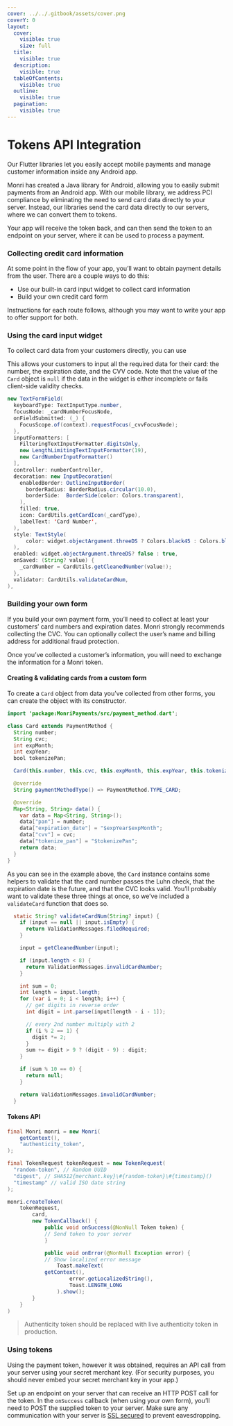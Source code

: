 ```yaml
---
cover: ../../.gitbook/assets/cover.png
coverY: 0
layout:
  cover:
    visible: true
    size: full
  title:
    visible: true
  description:
    visible: true
  tableOfContents:
    visible: true
  outline:
    visible: true
  pagination:
    visible: true
---
```


# Tokens API Integration

Our Flutter libraries let you easily accept mobile payments and manage customer information inside any Android app.

Monri has created a Java library for Android, allowing you to easily submit payments from an Android app. With our mobile library, we address PCI compliance by eliminating the need to send card data directly to your server. Instead, our libraries send the card data directly to our servers, where we can convert them to tokens.

Your app will receive the token back, and can then send the token to an endpoint on your server, where it can be used to process a payment.

### Collecting credit card information

At some point in the flow of your app, you’ll want to obtain payment details from the user. There are a couple ways to do this:

* Use our built-in card input widget to collect card information
* Build your own credit card form

Instructions for each route follows, although you may want to write your app to offer support for both.

### Using the card input widget

To collect card data from your customers directly, you can use

This allows your customers to input all the required data for their card: the number, the expiration date, and the CVV code. Note that the value of the `Card` object is `null` if the data in the widget is either incomplete or fails client-side validity checks.

```java
new TextFormField(
  keyboardType: TextInputType.number,
  focusNode: _cardNumberFocusNode,
  onFieldSubmitted: (_) {
    FocusScope.of(context).requestFocus(_cvvFocusNode);
  },
  inputFormatters: [
    FilteringTextInputFormatter.digitsOnly,
    new LengthLimitingTextInputFormatter(19),
    new CardNumberInputFormatter()
  ],
  controller: numberController,
  decoration: new InputDecoration(
    enabledBorder: OutlineInputBorder(
      borderRadius: BorderRadius.circular(10.0),
      borderSide:  BorderSide(color: Colors.transparent),
    ),
    filled: true,
    icon: CardUtils.getCardIcon(_cardType),
    labelText: 'Card Number',
  ),
  style: TextStyle(
      color: widget.objectArgument.threeDS ? Colors.black45 : Colors.blue
  ),
  enabled: widget.objectArgument.threeDS? false : true,
  onSaved: (String? value) {
    _cardNumber = CardUtils.getCleanedNumber(value!);
  },
  validator: CardUtils.validateCardNum,
),
```

### Building your own form

If you build your own payment form, you’ll need to collect at least your customers’ card numbers and expiration dates. Monri strongly recommends collecting the CVC. You can optionally collect the user’s name and billing address for additional fraud protection.

Once you’ve collected a customer’s information, you will need to exchange the information for a Monri token.

#### Creating & validating cards from a custom form

To create a `Card` object from data you’ve collected from other forms, you can create the object with its constructor.

```java
import 'package:MonriPayments/src/payment_method.dart';

class Card extends PaymentMethod {
  String number;
  String cvc;
  int expMonth;
  int expYear;
  bool tokenizePan;

  Card(this.number, this.cvc, this.expMonth, this.expYear, this.tokenizePan);

  @override
  String paymentMethodType() => PaymentMethod.TYPE_CARD;

  @override
  Map<String, String> data() {
    var data = Map<String, String>();
    data["pan"] = number;
    data["expiration_date"] = "$expYear$expMonth";
    data["cvv"] = cvc;
    data["tokenize_pan"] = "$tokenizePan";
    return data;
  }
}
```

As you can see in the example above, the `Card` instance contains some helpers to validate that the card number passes the Luhn check, that the expiration date is the future, and that the CVC looks valid. You’ll probably want to validate these three things at once, so we’ve included a `validateCard` function that does so.

```java
  static String? validateCardNum(String? input) {
    if (input == null || input.isEmpty) {
      return ValidationMessages.filedRequired;
    }

    input = getCleanedNumber(input);

    if (input.length < 8) {
      return ValidationMessages.invalidCardNumber;
    }

    int sum = 0;
    int length = input.length;
    for (var i = 0; i < length; i++) {
      // get digits in reverse order
      int digit = int.parse(input[length - i - 1]);

      // every 2nd number multiply with 2
      if (i % 2 == 1) {
        digit *= 2;
      }
      sum += digit > 9 ? (digit - 9) : digit;
    }

    if (sum % 10 == 0) {
      return null;
    }

    return ValidationMessages.invalidCardNumber;
  }
```

#### Tokens API

```java
final Monri monri = new Monri(
    getContext(),
    "authenticity_token",
);

final TokenRequest tokenRequest = new TokenRequest(
  "random-token", // Random UUID
  "digest", // SHA512{merchant.key}\#{random-token}\#{timestamp}()
  "timestamp" // valid ISO date string
);

monri.createToken(
	tokenRequest,
    	card,
    	new TokenCallback() {
        	public void onSuccess(@NonNull Token token) {
	        // Send token to your server
        	}

	        public void onError(@NonNull Exception error) {
	        // Show localized error message
            	Toast.makeText(
			getContext(),
                	error.getLocalizedString(),
                	Toast.LENGTH_LONG
            	).show();
        }
    }
)
```

> Authenticity token should be replaced with live authenticity token in production.

### Using tokens

Using the payment token, however it was obtained, requires an API call from your server using your secret merchant key. (For security purposes, you should never embed your secret merchant key in your app.)

Set up an endpoint on your server that can receive an HTTP POST call for the token. In the `onSuccess` callback (when using your own form), you’ll need to POST the supplied token to your server. Make sure any communication with your server is [SSL secured](https://ipgtest.monri.com/en/security) to prevent eavesdropping.
